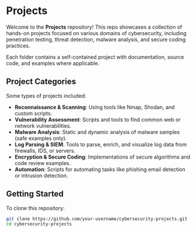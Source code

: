 # Projects

Welcome to the **Projects** repository! This repo showcases a collection of hands-on projects focused on various domains of cybersecurity, including penetration testing, threat detection, malware analysis, and secure coding practices.

Each folder contains a self-contained project with documentation, source code, and examples where applicable.

## Project Categories

Some types of projects included:

-  **Reconnaissance & Scanning**: Using tools like Nmap, Shodan, and custom scripts.
-  **Vulnerability Assessment**: Scripts and tools to find common web or network vulnerabilities.
-  **Malware Analysis**: Static and dynamic analysis of malware samples (safe examples only).
-  **Log Parsing & SIEM**: Tools to parse, enrich, and visualize log data from firewalls, IDS, or servers.
-  **Encryption & Secure Coding**: Implementations of secure algorithms and code review examples.
-  **Automation**: Scripts for automating tasks like phishing email detection or intrusion detection.

##  Getting Started

To clone this repository:

```bash
git clone https://github.com/your-username/cybersecurity-projects.git
cd cybersecurity-projects
```


